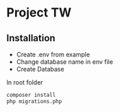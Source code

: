 # Project TW
## Installation
- Create .env from example
- Change database name in env file
- Create Database

In root folder
```sh
composer install
php migrations.php
```